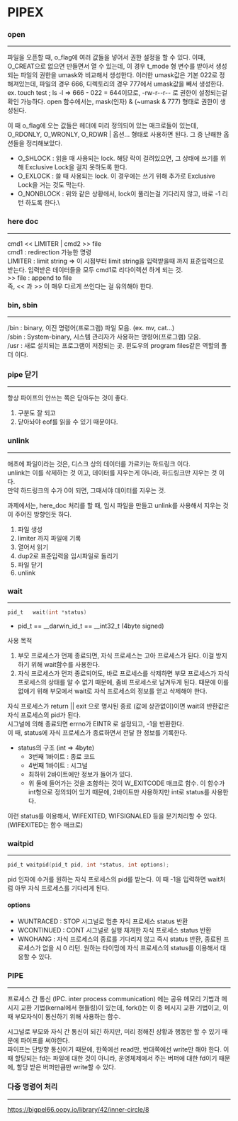 # PIPEX

### open
---
파일을 오픈할 때, o_flag에 여러 값들을 넣어서 권한 설정을 할 수 있다. 이때, O_CREAT으로 없으면 만들면서 열 수 있는데, 이 경우 t_mode 형 변수를 받아서 생성되는 파일의 권한을 umask와 비교해서 생성한다.
이러한 umask값은 기본 022로 정해져있는데, 파일의 경우 666, 디렉토리의 경우 777에서 umask값을 빼서 생성한다.
ex. touch test ; ls -l => 666 - 022 = 644이므로, -rw-r--r-- 로 권한이 설정되는걸 확인 가능하다.
open 함수에서는, mask(인자) & (~umask & 777) 형태로 권한이 생성된다.

이 때 o_flag에 오는 값들은 헤더에 미리 정의되어 있는 매크로들이 있는데, O_RDONLY, O_WRONLY, O_RDWR | 옵션... 형태로 사용하면 된다.
그 중 난해한 옵션들을 정리해보았다.
- O_SHLOCK : 읽을 때 사용되는 lock. 해당 락이 걸려있으면, 그 상태에 쓰기를 위해 Exclusive Lock을 걸지 못하도록 한다.
- O_EXLOCK : 쓸 때 사용되는 lock. 이 경우에는 쓰기 위해 추가로 Exclusive Lock을 거는 것도 막는다.
- O_NONBLOCK : 위와 같은 상황에서, lock이 풀리는걸 기다리지 않고, 바로 -1 리턴 하도록 한다.\

### here doc
---
cmd1 << LIMITER | cmd2 >> file<br/>
cmd1 : redirection 가능한 명령<br/>
LIMITER : limit string => 이 시점부터 limit string을 입력받을때 까지 표준입력으로 받는다. 입력받은 데이터들을 모두 cmd1로 리다이렉션 하게 되는 것.<br/>
\>> file : append to file<br/>
즉, << 과 >> 이 매우 다르게 쓰인다는 걸 유의해야 한다.

### bin, sbin
---
/bin : binary, 이진 명령어(프로그램) 파일 모음. (ex. mv, cat...)<br/>
/sbin : System-binary, 시스템 관리자가 사용하는 명령어(프로그램) 모음.<br/>
/usr : 새로 설치되는 프로그램이 저장되는 곳. 윈도우의 program files같은 역할의 폴더 이다.

### pipe 닫기
---
항상 파이프의 안쓰는 쪽은 닫아두는 것이 좋다.
1. 구분도 잘 되고
2. 닫아놔야 eof를 읽을 수 있기 때문이다.

### unlink
---
애초에 파일이라는 것은, 디스크 상의 데이터를 가르키는 하드링크 이다.<br/>
unlink는 이를 삭제하는 것 이고, 데이터를 지우는게 아니라, 하드링크만 지우는 것 이다.<br/>
만약 하드링크의 수가 0이 되면, 그때서야 데이터를 지우는 것.<br/>

과제에서는, here_doc 처리를 할 때, 임시 파일을 만들고 unlink를 사용해서 지우는 것이 주어진 방향인듯 하다.<br/>
1. 파일 생성
2. limiter 까지 파일에 기록
3. 열어서 읽기
4. dup2로 표준입력을 임시파일로 돌리기
5. 파일 닫기
6. unlink

### wait
---
```c
pid_t	wait(int *status)
```
- pid_t == __darwin_id_t == __int32_t (4byte signed)

사용 목적
1. 부모 프로세스가 먼제 종료되면, 자식 프로세스는 고아 프로세스가 된다. 이걸 방지하기 위해 wait함수를 사용한다.
2. 자식 프로세스가 먼저 종료되어도, 바로 프로세스를 삭제하면 부모 프로세스가 자식 프로세스의 상태를 알 수 없기 때문에, 좀비 프로세스로 남겨두게 된다. 때문에 이를 없애기 위해 부모에서 wait로 자식 프로세스의 정보를 얻고 삭제해야 한다.

자식 프로세스가 return || exit 으로 명시된 종료 (값에 상관없이)이면 wait의 반환값은 자식 프로세스의 pid가 된다. <br/>
시그널에 의해 종료되면 errno가 EINTR 로 설정되고, -1을 반환한다.<br/>
이 때, status에 자식 프로세스가 종료하면서 전달 한 정보를 기록한다.

- status의 구조 (int => 4byte)
	- 3번째 1바이트 : 종료 코드
	- 4번째 1바이트 : 시그널
	- 최하위 2바이트에만 정보가 들어가 있다.
	- 위 둘에 들어가는 것을 조합하는 것이 W_EXITCODE 매크로 함수. 이 함수가 int형으로 정의되어 있기 때문에, 2바이트만 사용하지만 int로 status를 사용한다.

이런 status를 이용해서, WIFEXITED, WIFSIGNALED 등을 분기처리할 수 있다. (WIFEXITED는 함수 매크로)

### waitpid
---
```c
pid_t waitpid(pid_t pid, int *status, int options);
```
pid 인자에 수거를 원하는 자식 프로세스의 pid를 받는다. 이 때 -1을 입력하면 wait처럼 아무 자식 프로세스를 기다리게 된다.

#### options
- WUNTRACED : STOP 시그널로 멈춘 자식 프로세스 status 반환
- WCONTINUED : CONT 시그널로 실행 재개한 자식 프로세스 status 반환
- WNOHANG : 자식 프로세스의 종료를 기다리지 않고 즉시 status 반환, 종료된 프로세스가 없을 시 0 리턴. 원하는 타이밍에 자식 프로세스의 status를 이용해서 대응할 수 있다.

### PIPE
---
프로세스 간 통신 (IPC. inter process communication) 에는 공유 메모리 기법과 메시지 교환 기법(kernal에서 핸들링)이 있는데, fork()는 이 중 메시지 교환 기법이고, 이 때 부모자식이 통신하기 위해 사용하는 함수.

시그널로 부모와 자식 간 통신이 되긴 하지만, 미리 정해진 상황과 행동만 할 수 있기 때문에 파이프를 써야한다.<br/>
파이프는 단방향 통신이기 때문에, 한쪽에선 read만, 반대쪽에선 write만 해야 한다. 이 때 할당되는 fd는 파일에 대한 것이 아니라, 운영체제에서 주는 버퍼에 대한 fd이기 때문에, 할당 받은 버퍼만큼만 write할 수 있다.
### 다중 명령어 처리
---
https://bigpel66.oopy.io/library/42/inner-circle/8